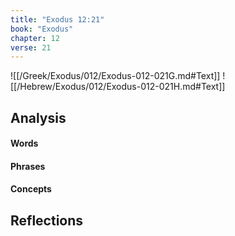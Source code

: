 ```yaml
---
title: "Exodus 12:21"
book: "Exodus"
chapter: 12
verse: 21
---
```

![[/Greek/Exodus/012/Exodus-012-021G.md#Text]]
![[/Hebrew/Exodus/012/Exodus-012-021H.md#Text]]

## Analysis

#### Words

#### Phrases

#### Concepts

## Reflections
